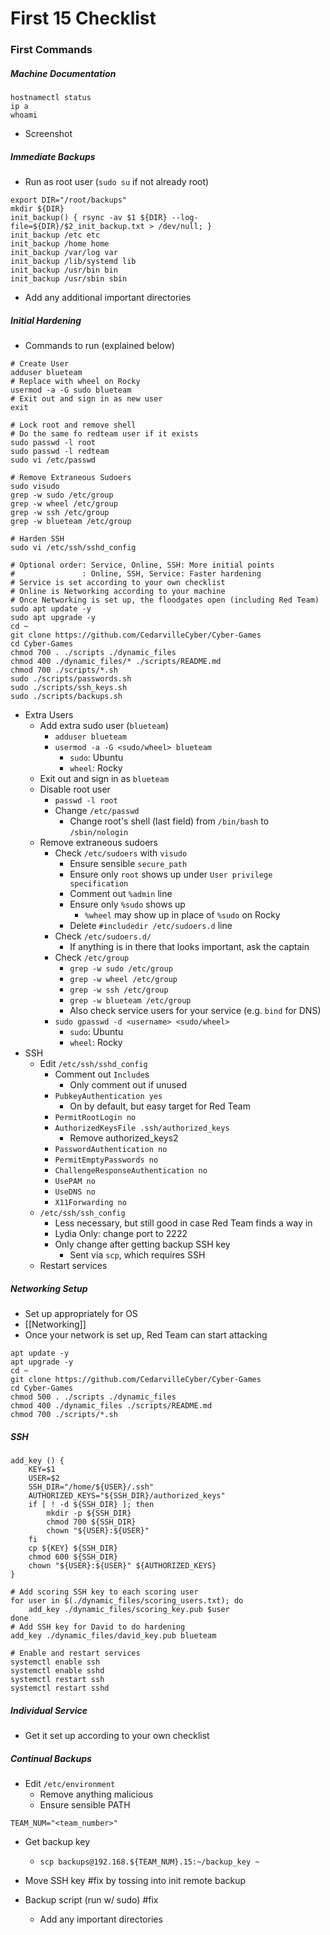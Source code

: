 # First 15 Checklist

### First Commands
#####   Machine Documentation
```Shell
hostnamectl status
ip a
whoami
```
- Screenshot
#####   Immediate Backups
- Run as root user (`sudo su` if not already root)
```Shell
export DIR="/root/backups"
mkdir ${DIR}
init_backup() { rsync -av $1 ${DIR} --log-file=${DIR}/$2_init_backup.txt > /dev/null; }
init_backup /etc etc
init_backup /home home
init_backup /var/log var
init_backup /lib/systemd lib
init_backup /usr/bin bin
init_backup /usr/sbin sbin
```

- Add any additional important directories
#####   Initial Hardening
- Commands to run (explained below)
```Shell
# Create User
adduser blueteam
# Replace with wheel on Rocky
usermod -a -G sudo blueteam
# Exit out and sign in as new user
exit

# Lock root and remove shell
# Do the same fo redteam user if it exists
sudo passwd -l root
sudo passwd -l redteam
sudo vi /etc/passwd

# Remove Extraneous Sudoers
sudo visudo
grep -w sudo /etc/group
grep -w wheel /etc/group
grep -w ssh /etc/group
grep -w blueteam /etc/group

# Harden SSH
sudo vi /etc/ssh/sshd_config

# Optional order: Service, Online, SSH: More initial points
#               : Online, SSH, Service: Faster hardening
# Service is set according to your own checklist
# Online is Networking according to your machine
# Once Networking is set up, the floodgates open (including Red Team)
sudo apt update -y
sudo apt upgrade -y
cd ~
git clone https://github.com/CedarvilleCyber/Cyber-Games
cd Cyber-Games
chmod 700 . ./scripts ./dynamic_files
chmod 400 ./dynamic_files/* ./scripts/README.md
chmod 700 ./scripts/*.sh
sudo ./scripts/passwords.sh
sudo ./scripts/ssh_keys.sh
sudo ./scripts/backups.sh
```
- Extra Users
	- Add extra sudo user (`blueteam`)
		- `adduser blueteam`
		- `usermod -a -G <sudo/wheel> blueteam`
			- `sudo`: Ubuntu
			- `wheel`: Rocky
	- Exit out and sign in as `blueteam`
	- Disable root user
		- `passwd -l root`
		- Change `/etc/passwd`
			- Change root's shell (last field) from `/bin/bash` to `/sbin/nologin`
	- Remove extraneous sudoers
		- Check `/etc/sudoers` with `visudo`
			- Ensure sensible `secure_path`
			- Ensure only `root` shows up under `User privilege specification`
			- Comment out `%admin` line
			- Ensure only `%sudo` shows up
				- `%wheel` may show up in place of `%sudo` on Rocky
			- Delete `#includedir /etc/sudoers.d` line
		- Check `/etc/sudoers.d/`
			- If anything is in there that looks important, ask the captain
		- Check `/etc/group`
			- `grep -w sudo /etc/group`
			- `grep -w wheel /etc/group`
			- `grep -w ssh /etc/group`
			- `grep -w blueteam /etc/group`
			- Also check service users for your service (e.g. `bind` for DNS)
		- `sudo gpasswd -d <username> <sudo/wheel>`
			- `sudo`: Ubuntu
			- `wheel`: Rocky
- SSH
	- Edit `/etc/ssh/sshd_config`
		- Comment out `Include`s
			- Only comment out if unused
		- `PubkeyAuthentication yes`
			- On by default, but easy target for Red Team
		- `PermitRootLogin no`
		- `AuthorizedKeysFile .ssh/authorized_keys`
			- Remove authorized_keys2
		- `PasswordAuthentication no`
		- `PermitEmptyPasswords no`
		- `ChallengeResponseAuthentication no`
		- `UsePAM no`
		- `UseDNS no`
		- `X11Forwarding no`
	- `/etc/ssh/ssh_config`
		- Less necessary, but still good in case Red Team finds a way in
		- Lydia Only: change port to 2222
		- Only change after getting backup SSH key
			- Sent via `scp`, which requires SSH
	- Restart services
#####   Networking Setup
- Set up appropriately for OS
- [[Networking]]
- Once your network is set up, Red Team can start attacking
```Shell
apt update -y
apt upgrade -y
cd ~
git clone https://github.com/CedarvilleCyber/Cyber-Games
cd Cyber-Games
chmod 500 . ./scripts ./dynamic_files
chmod 400 ./dynamic_files ./scripts/README.md
chmod 700 ./scripts/*.sh
```
#####   SSH
```Shell
add_key () {
	KEY=$1
	USER=$2
	SSH_DIR="/home/${USER}/.ssh"
	AUTHORIZED_KEYS="${SSH_DIR}/authorized_keys"
	if [ ! -d ${SSH_DIR} ]; then
		mkdir -p ${SSH_DIR}
		chmod 700 ${SSH_DIR}
		chown "${USER}:${USER}" 
	fi
	cp ${KEY} ${SSH_DIR}
	chmod 600 ${SSH_DIR}
	chown "${USER}:${USER}" ${AUTHORIZED_KEYS}
}

# Add scoring SSH key to each scoring user
for user in $(./dynamic_files/scoring_users.txt); do
    add_key ./dynamic_files/scoring_key.pub $user
done
# Add SSH key for David to do hardening
add_key ./dynamic_files/david_key.pub blueteam

# Enable and restart services
systemctl enable ssh
systemctl enable sshd
systemctl restart ssh
systemctl restart sshd
```
#####   Individual Service
- Get it set up according to your own checklist
#####   Continual Backups
- Edit `/etc/environment`
	- Remove anything malicious
	- Ensure sensible PATH
```
TEAM_NUM="<team_number>"
```
- Get backup key
	- `scp backups@192.168.${TEAM_NUM}.15:~/backup_key ~`
- Move SSH key #fix by tossing into init remote backup

- Backup script (run w/ sudo) #fix 
	- Add any important directories
